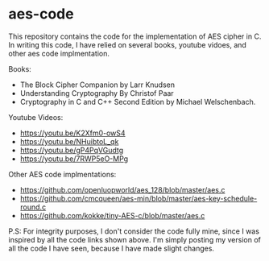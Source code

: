 # aes-code
This repository contains the code for the implementation of AES cipher in C.
In writing this code, I have relied on several books, youtube vidoes, and other aes code implmentation. 

Books:
- The Block Cipher Companion by Larr Knudsen
- Understanding Cryptography By Christof Paar
- Cryptography in C and C++ Second Edition by Michael Welschenbach.

Youtube Videos:
- https://youtu.be/K2Xfm0-owS4
- https://youtu.be/NHuibtoL_qk
- https://youtu.be/gP4PqVGudtg
- https://youtu.be/7RWP5eO-MPg

Other AES code implmentations:
- https://github.com/openluopworld/aes_128/blob/master/aes.c
- https://github.com/cmcqueen/aes-min/blob/master/aes-key-schedule-round.c
- https://github.com/kokke/tiny-AES-c/blob/master/aes.c

P.S: For integrity purposes, I don't consider the code fully mine, since I was inspired by all the code links shown above. I'm simply posting my version of all the code I have seen, because I have made slight changes.
